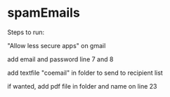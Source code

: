 # spamEmails
Steps to run:

"Allow less secure apps" on gmail

add email and password line 7 and 8

add textfile "coemail" in folder to send to recipient list

if wanted, add pdf file in folder and name on line 23
